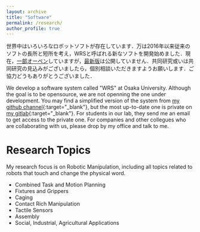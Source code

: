 ```yaml
---
layout: archive
title: "Software"
permalink: /research/
author_profile: true
---
```


世界中はいろいろなロボットソフトが存在しています．万は2016年以来従来のソフトの長所と短所を考え，WRSと呼ばれる新なソフトを開発始めました．現在，[一部オーペン]((https://github.com/wanweiwei07){:target="_blank"})していますが，[最新版](https://gitlab.com/wanweiwei07)は公開していません．共同研究或いは共同研究の見込みがございましたら，個別相談いただきますようお願いします．ご協力どうもありがとうございました．

We develop a software system called "WRS" at Osaka University. Although the goal is to be opensource, we are not openning the one under development. You may find a simplified version of the system from [my github channel](https://github.com/wanweiwei07){:target="_blank"}, but the most up-to-date one is private on [my gitlab](https://gitlab.com/wanweiwei07){:target="_blank"}. For students in our lab, they send me an email to get access to the private one. For companies and other collegues who are collaborating with us, please drop by my office and talk to me.

Research Topics
======
My research focus is on Robotic Manipulation, including all topics related to robots that touch and change the physical word.
 * Combined Task and Motion Planning
 * Fixtures and Grippers
 * Caging
 * Contact Rich Manipulation
 * Tactile Sensors
 * Assembly
 * Social, Industrial, Agricultural Applications
